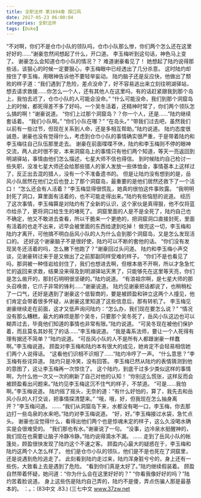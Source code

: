 ```yaml
---
title: 全职法师 第1694章 探口风
date: 2017-05-23 06:00:04
categories: 全职法师
tags: [Duke]
---
```


“不对啊，你们不是仓巾小队的领队吗，仓巾小队那么惨，你们两个怎么还在这里好好的……”谢豪忽然间想起了什么，开口道。
李玉梅听到这句话，神色马上变了。
谢豪怎么会知道仓巾小队的情况？？
难道谢豪看见了！
她想起了陆灼说得那些话，该狠心的时候一定要狠心，李玉梅眼中已经透出了几分杀意。
这时陆灼却按住了李玉梅，用眼神告诉他不要轻举妄动。
陆灼脑子还是反应快，他做出了颓败的样子道：“我们遇到了危险，差点没命了，好不容易逃出来立刻往明湖驿站，想去请求救援……你怎么一个人，还有其他人在这里吗，有的话赶紧跟我到那个岛上，我怕去迟了，仓巾小队的人可能会没命。”
“什么可能没命，我们到那个洞窟岛上的时候，都死得差不多了好吗，一个吴冬活着，还精神时常了，你们两个领队怎么搞的啊！”谢豪说道。
“你们上过那个洞窟岛？？你一个人，还是……”陆灼继续套话着。
“我们小队啊。”
“你们小队在哪？”
“在岛头。”
“带我们过去吧，虽然我们以前有一些过节，但现在关系到人命，还是多相互帮助。”陆灼说道。
陆灼态度很诚恳，谢豪也没有觉得什么，考虑到仓巾小队的事情确实很严重，于是带着陆灼和李玉梅往自己队伍那里走去。
谢豪在前面喋喋不休，陆灼和李玉梅则不停的眼神交流，两人此时很不安，本来洞窟岛上的事情只有他们两个知道，等天一亮返回到明湖驿站，事情由他们怎么描述，七星大师不信也得信。
到时候陆灼自己检讨一些失职，没准七星大师还会给那些猎人的家人发放一些体恤金，事情基本上这样过了，反正出去混的猎人，没有一个不准备遗书的。
但是让陆灼没有想到的是，岳风小队居然在他们之后也登上了那个洞窟岛，最重要的是他们居然还救下了一个活口！
“怎么还会有人活着？”李玉梅显得很慌乱，她真的很怕这件事败露。
“我明明封死了洞口，算里面有活着的，也不可能走得出来。”陆灼有些恼怒的说道。
经历了这次事情，李玉梅算是对陆灼有了全新的认识，这个家伙是真得狠，他不仅将蓝巾给杀了，更将洞口给生生的堵死了。
洞窟里面的人是不是全死了，陆灼自己也不确定，他又不敢进去查看，所以干脆来一个更绝的，把洞窟洞口直接封死，里面有活着的也走不出来，迟早会被里面的东西给逮到吃掉！
做完这一切，李玉梅和陆灼才离开，可他搞不明白岳风小队的人为什么会到那个洞窟岛，又是怎么发现活口的。
还好这个谢豪脑子不是很好使，陆灼可以不断的套他的话。
“你们没有发现吴冬还活着的吗，怎么撇下他跑了？”谢豪回过头问道。
陆灼和李玉梅小声交谈，见谢豪转过来于是又做出了之前那副同样受难的样子。
“你们不是也看见了吗，那洞被一种怪岩给封住了，我们也想进去啊，但根本凿不开啊，所以才急急忙忙的返回来求救，结果没来得及到明湖驿站天黑了，只能够先在这里等天亮，你们是怎么凿开的，那封石明明很坚硬的。”陆灼说道。
“有浪祖宗啊，是七星大师的那头召唤兽，它爪子非常的锋利……”谢豪说道。
陆灼见谢豪把话都说了，也稍稍松了一口气，还好是遇到了谢豪这个低智商的，要是被顾盈和钟立这两个人撞见，他们肯定会带着很多怀疑，从谢豪这里知道了这些信息后，那有转机了。
李玉梅见谢豪继续走在前面，这才又低声询问陆灼：“怎么办，我们现在要怎么说？”
“情况没有那么糟糕，最大的麻烦是那个吴冬，只要那个吴冬死了，岳风小队这边也可以糊弄过去，毕竟他们知道的事情也非常有限。”陆灼说道。
“可吴冬现在被他们保护着，而且莫名其妙死了的话……”李玉梅说道。
“我是毒系法师，要让一个人死得有理有据还不简单？”陆灼说道。
“可岳风小队的人不是所有人都跟谢豪一样蠢啊。”李玉梅说道。
顾盈对李玉梅和陆灼本有很大的成见，她肯定不会轻易相信她们两个人说得话。
“这看他们识相不识相了……”陆灼冷哼了一声。
“什么意思？”李玉梅有些诧异道。
陆灼只是冷笑，没有回答。
李玉梅已然从陆灼的表情猜测到他的意图了，这让李玉梅再一次惊住了。
这个陆灼，到底干过多少类似这样的事情啊，为什么他一次又一次的刷新了自己对他的认知！
“你别这么慌张，这样反而会被顾盈看出问题来。”陆灼见李玉梅这沉不住气的样子，不禁道。
“可是……我怕啊。”李玉梅说道。
陆灼摇了摇头，无奈的道：“有什么好怕的，算了，我先去和岳风小队的人打交谈，把事情探清楚来。”
“哦，哦，好，但我现在怎么抽身离开？”李玉梅问道。
……
“我们从洞窟岛下来，水都没有喝一口，李玉梅，你去那边打一些岛泉的水来吧。”陆灼对李玉梅说道。
“好，好。”李玉梅接过水袋，急忙点头。
谢豪也没觉得什么，看得出他们两个也是惊魂未定的样子，这么久没喝水确实是会很难受的。
“我们那也有水。”谢豪说了一句。
“没事，边冷泉水挺醒神的，我们现在也需要让脑子冷静冷静。”陆灼说得滴水不漏。
……
走到了岳风小队的帐篷处，顾盈很快发现了陆灼这个不速之客。
顾盈内心最大的疑惑在于，李玉梅和陆灼这两个人怎么样了。
他们是仓巾小队的领队，他们是不是也死在了洞窟里，还是说遇到危险逃走了。
此刻看到陆灼走过来，陆灼浑身脏兮兮的，身上还有一些伤，大致看上去是遇到了危险。
“看到你们真是太好了。”陆灼继续假装着。
顾盈自然带着怀疑，她问道：“你为什么会在这里好好的？”
“你看我像好好的吗？”陆灼苦着脸说道。
身上这些伤是陆灼自己弄的，陆灼不是傻，弄点伤骗人那是最基本的。
：。：(83中文 .83.)
(三七中文 www.37zw.net